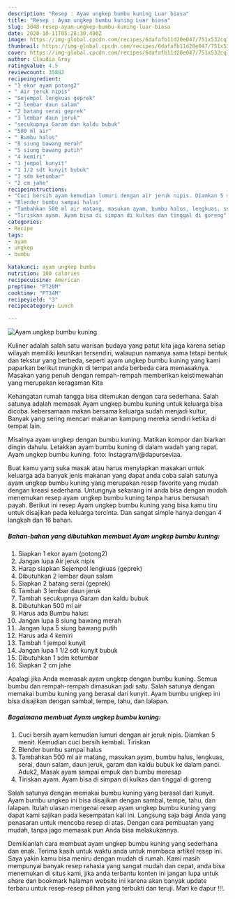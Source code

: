 ```yaml
---
description: "Resep : Ayam ungkep bumbu kuning Luar biasa"
title: "Resep : Ayam ungkep bumbu kuning Luar biasa"
slug: 3048-resep-ayam-ungkep-bumbu-kuning-luar-biasa
date: 2020-10-11T05:28:30.400Z
image: https://img-global.cpcdn.com/recipes/6dafafb11d20e047/751x532cq70/ayam-ungkep-bumbu-kuning-foto-resep-utama.jpg
thumbnail: https://img-global.cpcdn.com/recipes/6dafafb11d20e047/751x532cq70/ayam-ungkep-bumbu-kuning-foto-resep-utama.jpg
cover: https://img-global.cpcdn.com/recipes/6dafafb11d20e047/751x532cq70/ayam-ungkep-bumbu-kuning-foto-resep-utama.jpg
author: Claudia Gray
ratingvalue: 4.5
reviewcount: 35882
recipeingredient:
- "1 ekor ayam potong2"
- " Air jeruk nipis"
- "Sejempol lengkuas geprek"
- "2 lembar daun salam"
- "2 batang serai geprek"
- "3 lembar daun jeruk"
- "secukupnya Garam dan kaldu bubuk"
- "500 ml air"
- " Bumbu halus"
- "8 siung bawang merah"
- "5 siung bawang putih"
- "4 kemiri"
- "1 jempol kunyit"
- "1 1/2 sdt kunyit bubuk"
- "1 sdm ketumbar"
- "2 cm jahe"
recipeinstructions:
- "Cuci bersih ayam kemudian lumuri dengan air jeruk nipis. Diamkan 5 menit. Kemudian cuci bersih kembali. Tiriskan"
- "Blender bumbu sampai halus"
- "Tambahkan 500 ml air matang, masukan ayam, bumbu halus, lengkuas, serai, daun salam, daun jeruk, garam dan kaldu bubuk ke dalam panci. Aduk2, Masak ayam sampai empuk dan bumbu meresap"
- "Tiriskan ayam. Ayam bisa di simpan di kulkas dan tinggal di goreng"
categories:
- Recipe
tags:
- ayam
- ungkep
- bumbu

katakunci: ayam ungkep bumbu 
nutrition: 100 calories
recipecuisine: American
preptime: "PT20M"
cooktime: "PT34M"
recipeyield: "3"
recipecategory: Lunch

---
```



![Ayam ungkep bumbu kuning](https://img-global.cpcdn.com/recipes/6dafafb11d20e047/751x532cq70/ayam-ungkep-bumbu-kuning-foto-resep-utama.jpg)

Kuliner adalah salah satu warisan budaya yang patut kita jaga karena setiap wilayah memiliki keunikan tersendiri, walaupun namanya sama tetapi bentuk dan tekstur yang berbeda, seperti ayam ungkep bumbu kuning yang kami paparkan berikut mungkin di tempat anda berbeda cara memasaknya. Masakan yang penuh dengan rempah-rempah memberikan keistimewahan yang merupakan keragaman Kita

Kehangatan rumah tangga bisa ditemukan dengan cara sederhana. Salah satunya adalah memasak Ayam ungkep bumbu kuning untuk keluarga bisa dicoba. kebersamaan makan bersama keluarga sudah menjadi kultur, Banyak yang sering mencari makanan kampung mereka sendiri ketika di tempat lain.

Misalnya ayam ungkep dengan bumbu kuning. Matikan kompor dan biarkan dingin dahulu. Letakkan ayam bumbu kuning di dalam wadah yang rapat. Ayam ungkep bumbu kuning. foto: Instagram/@dapurseviaa.

Buat kamu yang suka masak atau harus menyiapkan masakan untuk keluarga ada banyak jenis makanan yang dapat anda coba salah satunya ayam ungkep bumbu kuning yang merupakan resep favorite yang mudah dengan kreasi sederhana. Untungnya sekarang ini anda bisa dengan mudah menemukan resep ayam ungkep bumbu kuning tanpa harus bersusah payah.
Berikut ini resep Ayam ungkep bumbu kuning yang bisa kamu tiru untuk disajikan pada keluarga tercinta. Dan sangat simple hanya dengan 4 langkah dan 16 bahan.


<!--inarticleads1-->

##### Bahan-bahan yang dibutuhkan membuat Ayam ungkep bumbu kuning:

1. Siapkan 1 ekor ayam (potong2)
1. Jangan lupa  Air jeruk nipis
1. Harap siapkan Sejempol lengkuas (geprek)
1. Dibutuhkan 2 lembar daun salam
1. Siapkan 2 batang serai (geprek)
1. Tambah 3 lembar daun jeruk
1. Tambah secukupnya Garam dan kaldu bubuk
1. Dibutuhkan 500 ml air
1. Harus ada  Bumbu halus:
1. Jangan lupa 8 siung bawang merah
1. Jangan lupa 5 siung bawang putih
1. Harus ada 4 kemiri
1. Tambah 1 jempol kunyit
1. Jangan lupa 1 1/2 sdt kunyit bubuk
1. Dibutuhkan 1 sdm ketumbar
1. Siapkan 2 cm jahe


Apalagi jika Anda memasak ayam ungkep dengan bumbu kuning. Semua bumbu dan rempah-rempah dimasukan jadi satu. Salah satunya dengan memakai bumbu kuning yang berasal dari kunyit. Ayam bumbu ungkep ini bisa disajikan dengan sambal, tempe, tahu, dan lalapan. 

<!--inarticleads2-->

##### Bagaimana membuat  Ayam ungkep bumbu kuning:

1. Cuci bersih ayam kemudian lumuri dengan air jeruk nipis. Diamkan 5 menit. Kemudian cuci bersih kembali. Tiriskan
1. Blender bumbu sampai halus
1. Tambahkan 500 ml air matang, masukan ayam, bumbu halus, lengkuas, serai, daun salam, daun jeruk, garam dan kaldu bubuk ke dalam panci. Aduk2, Masak ayam sampai empuk dan bumbu meresap
1. Tiriskan ayam. Ayam bisa di simpan di kulkas dan tinggal di goreng


Salah satunya dengan memakai bumbu kuning yang berasal dari kunyit. Ayam bumbu ungkep ini bisa disajikan dengan sambal, tempe, tahu, dan lalapan. Itulah ulasan mengenai resep ayam ungkep bumbu kuning yang dapat kami sajikan pada kesempatan kali ini. Langsung saja bagi Anda yang penasaran untuk mencoba resep di atas. Dengan cara pembuatan yang mudah, tanpa jago memasak pun Anda bisa melakukannya. 

Demikianlah cara membuat ayam ungkep bumbu kuning yang sederhana dan enak. Terima kasih untuk waktu anda untuk membaca artikel resep ini. Saya yakin kamu bisa meniru dengan mudah di rumah. Kami masih mempunyai banyak resep rahasia yang sangat mudah dan cepat, anda bisa menemukan di situs kami, jika anda terbantu konten ini jangan lupa untuk share dan bookmark halaman website ini karena akan banyak update terbaru untuk resep-resep pilihan yang terbukti dan teruji. Mari ke dapur !!!. 
